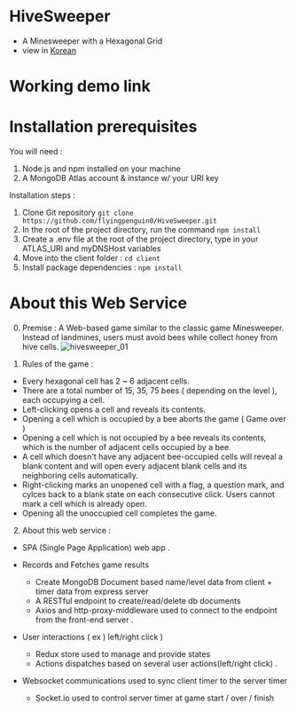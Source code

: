 # HiveSweeper
- A Minesweeper with a Hexagonal Grid
- view in [Korean](/README_kr.md)

# Working demo link 

# Installation prerequisites 
You will need : 
  1. Node.js and npm installed on your machine
  2. A MongoDB Atlas account & instance  w/ your URI key
 
 
 
 Installation steps : 
  1. Clone Git repository  `git clone https://github.com/flyingpenguin0/HiveSweeper.git`
  2. In the root of the project directory, run the command  `npm install`
  3. Create a .env file at the root of the project directory, type in your ATLAS_URI and myDNSHost variables
  4. Move into the client folder : `cd client`
  5. Install package dependencies : `npm install`
  
  
# About this Web Service


0. Premise : A Web-based game similar to the classic game Minesweeper. Instead of landmines, users must avoid bees while collect honey from hive cells. 
  ![hivesweeper_01](https://user-images.githubusercontent.com/91243754/148010446-d829d579-ddb2-4cac-a842-43b253bd3e2e.gif)


1. Rules of the game : 
  - Every hexagonal cell has 2 ~ 6 adjacent cells.
  - There are a total number of 15, 35, 75 bees ( depending on the level ), each occupying a cell.
  - Left-clicking opens a cell and reveals its contents. 
  - Opening a cell which is occupied by a bee aborts the game ( Game over )
  - Opening a cell which is not occupied by a bee reveals its contents, which is the number of adjacent cells occupied by a bee. 
  - A cell which doesn't have any adjacent bee-occupied cells will reveal a blank content and will open every adjacent blank cells and its neighboring cells automatically.
  - Right-clicking marks an unopened cell with a flag, a question mark, and cylces back to a blank state on each consecutive click. Users cannot mark a cell which is already open.
  - Opening all the unoccupied cell completes the game.



2. About this web service : 
  - SPA (Single Page Application) web app
 .
 
  - Records and Fetches game results
    - Create MongoDB Document based name/level data from client + timer data from express server
    - A RESTful endpoint to create/read/delete db documents
    - Axios and http-proxy-middleware used to connect to the endpoint from the front-end server
  .
  
  - User interactions ( ex ) left/right click ) 
    - Redux store used to manage and provide states
    - Actions dispatches based on several user actions(left/right click)
 .


  - Websocket communications used to sync client timer to the server timer
    - Socket.io used to control server timer at game start / over / finish
  
